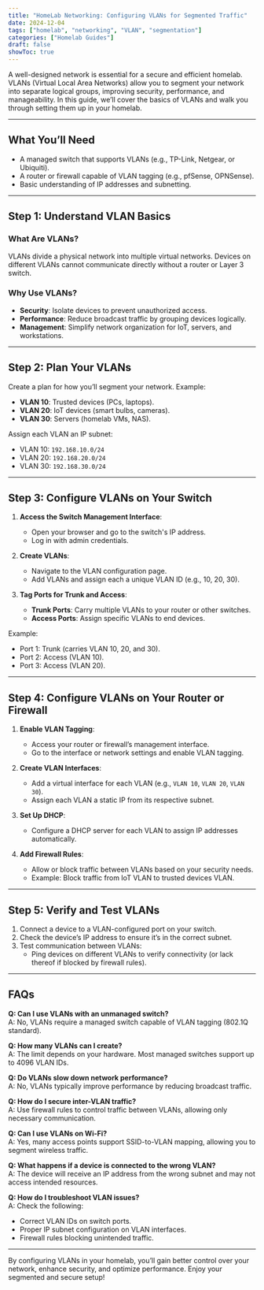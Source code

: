 ```yaml
---
title: "HomeLab Networking: Configuring VLANs for Segmented Traffic"
date: 2024-12-04
tags: ["homelab", "networking", "VLAN", "segmentation"]
categories: ["Homelab Guides"]
draft: false
showToc: true
---
```

A well-designed network is essential for a secure and efficient homelab. VLANs (Virtual Local Area Networks) allow you to segment your network into separate logical groups, improving security, performance, and manageability. In this guide, we’ll cover the basics of VLANs and walk you through setting them up in your homelab.

---

## What You’ll Need

- A managed switch that supports VLANs (e.g., TP-Link, Netgear, or Ubiquiti).  
- A router or firewall capable of VLAN tagging (e.g., pfSense, OPNSense).  
- Basic understanding of IP addresses and subnetting.  

---

## Step 1: Understand VLAN Basics

### **What Are VLANs?**
VLANs divide a physical network into multiple virtual networks. Devices on different VLANs cannot communicate directly without a router or Layer 3 switch.

### **Why Use VLANs?**
- **Security**: Isolate devices to prevent unauthorized access.  
- **Performance**: Reduce broadcast traffic by grouping devices logically.  
- **Management**: Simplify network organization for IoT, servers, and workstations.

---

## Step 2: Plan Your VLANs

Create a plan for how you’ll segment your network. Example:  
- **VLAN 10**: Trusted devices (PCs, laptops).  
- **VLAN 20**: IoT devices (smart bulbs, cameras).  
- **VLAN 30**: Servers (homelab VMs, NAS).  

Assign each VLAN an IP subnet:  
- VLAN 10: `192.168.10.0/24`  
- VLAN 20: `192.168.20.0/24`  
- VLAN 30: `192.168.30.0/24`  

---

## Step 3: Configure VLANs on Your Switch

1. **Access the Switch Management Interface**:  
   - Open your browser and go to the switch's IP address.  
   - Log in with admin credentials.  

2. **Create VLANs**:  
   - Navigate to the VLAN configuration page.  
   - Add VLANs and assign each a unique VLAN ID (e.g., 10, 20, 30).  

3. **Tag Ports for Trunk and Access**:  
   - **Trunk Ports**: Carry multiple VLANs to your router or other switches.  
   - **Access Ports**: Assign specific VLANs to end devices.  

Example:  
- Port 1: Trunk (carries VLAN 10, 20, and 30).  
- Port 2: Access (VLAN 10).  
- Port 3: Access (VLAN 20).

---

## Step 4: Configure VLANs on Your Router or Firewall

1. **Enable VLAN Tagging**:  
   - Access your router or firewall’s management interface.  
   - Go to the interface or network settings and enable VLAN tagging.  

2. **Create VLAN Interfaces**:  
   - Add a virtual interface for each VLAN (e.g., `VLAN 10`, `VLAN 20`, `VLAN 30`).  
   - Assign each VLAN a static IP from its respective subnet.  

3. **Set Up DHCP**:  
   - Configure a DHCP server for each VLAN to assign IP addresses automatically.  

4. **Add Firewall Rules**:  
   - Allow or block traffic between VLANs based on your security needs.  
   - Example: Block traffic from IoT VLAN to trusted devices VLAN.

---

## Step 5: Verify and Test VLANs

1. Connect a device to a VLAN-configured port on your switch.  
2. Check the device’s IP address to ensure it’s in the correct subnet.  
3. Test communication between VLANs:  
   - Ping devices on different VLANs to verify connectivity (or lack thereof if blocked by firewall rules).  

---

## FAQs

**Q: Can I use VLANs with an unmanaged switch?**  
A: No, VLANs require a managed switch capable of VLAN tagging (802.1Q standard).

**Q: How many VLANs can I create?**  
A: The limit depends on your hardware. Most managed switches support up to 4096 VLAN IDs.

**Q: Do VLANs slow down network performance?**  
A: No, VLANs typically improve performance by reducing broadcast traffic.

**Q: How do I secure inter-VLAN traffic?**  
A: Use firewall rules to control traffic between VLANs, allowing only necessary communication.

**Q: Can I use VLANs on Wi-Fi?**  
A: Yes, many access points support SSID-to-VLAN mapping, allowing you to segment wireless traffic.

**Q: What happens if a device is connected to the wrong VLAN?**  
A: The device will receive an IP address from the wrong subnet and may not access intended resources.

**Q: How do I troubleshoot VLAN issues?**  
A: Check the following:  
   - Correct VLAN IDs on switch ports.  
   - Proper IP subnet configuration on VLAN interfaces.  
   - Firewall rules blocking unintended traffic.

---

By configuring VLANs in your homelab, you’ll gain better control over your network, enhance security, and optimize performance. Enjoy your segmented and secure setup!

